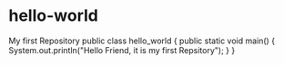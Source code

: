 # hello-world
My first Repository
public class hello_world
{
public static void main()
{
System.out.println("Hello Friend, it is my first Repsitory");
}
}
